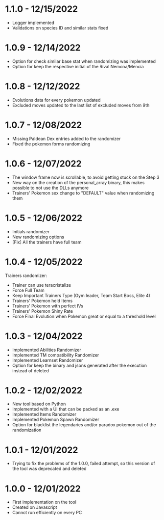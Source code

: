 # 1.1.0 - 12/15/2022

- Logger implemented
- Validations on species ID and similar stats fixed

# 1.0.9 - 12/14/2022

- Option for check similar base stat when randomizing was implemented
- Option for keep the respective initial of the Rival Nemona/Mencía 

# 1.0.8 - 12/12/2022

- Evolutions data for every pokemon updated
- Excluded moves updated to the last list of excluded moves from 9th

# 1.0.7 - 12/08/2022

- Missing Paldean Dex entries added to the randomizer
- Fixed the pokemon forms randomizing

# 1.0.6 - 12/07/2022

- The window frame now is scrollable, to avoid getting stuck on the Step 3
- New way on the creation of the personal_array binary, this makes possible to not use the DLLs anymore
- Trainers' Pokemon sex change to "DEFAULT" value when randomizing them

# 1.0.5 - 12/06/2022

- Initials randomizer
- New randomizing options
- [Fix] All the trainers have full team

# 1.0.4 - 12/05/2022

Trainers randomizer:
- Trainer can use teracristalize
- Force Full Team
- Keep Important Trainers Type (Gym leader, Team Start Boss, Elite 4)
- Trainers' Pokemon held Items
- Trainers' Pokemon with perfect IVs
- Trainers' Pokemon Shiny Rate
- Force Final Evolution when Pokemon great or equal to a threshold level

# 1.0.3 - 12/04/2022

- Implemented Abilities Randomizer
- Implemented TM compatibility Randomizer
- Implemented Learnset Randomizer
- Option for keep the binary and jsons generated after the execution instead of deleted

# 1.0.2 - 12/02/2022

- New tool based on Python
- Implemented with a UI that can be packed as an .exe
- Implemented Items Randomizer
- Implemented Pokemon Spawn Randomizer
- Option for blacklist the legendaries and/or paradox pokemon out of the randomization

# 1.0.1 - 12/01/2022

- Trying to fix the problems of the 1.0.0, failed attempt, so this version of the tool was deprecated and deleted

# 1.0.0 - 12/01/2022

- First implementation on the tool
- Created on Javascript
- Cannot run efficiently on every PC
